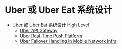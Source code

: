 # Uber 或 Uber Eat 系统设计
  
* [Uber 或 Uber Eat 系统设计 High Level](./uber(uber-eat).md)
    * [Uber API Gateway](./uber-api-gateway.md)
    * [Uber Real-Time Push Platform](./uber-real-time-push-platform.md)
    * [Uber Failover Handling in Mobile Network Infra](./uber-failover-handling-in-mobile-network-infra.md)
